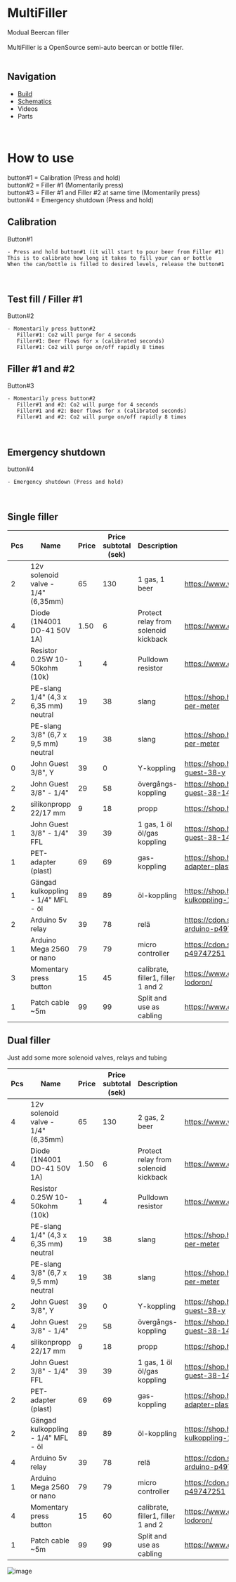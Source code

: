 # MultiFiller
Modual Beercan filler </br></br>
MultiFiller is a OpenSource semi-auto beercan or bottle filler.</br></br>

## Navigation

* [Build](https://github.com/tedelm/MultiFiller/blob/main/Build/README.md)
* [Schematics](https://github.com/tedelm/MultiFiller/blob/main/Schematics/README.md)
* Videos 
* Parts

</br>

# How to use
button#1 = Calibration (Press and hold)</br>
button#2 = Filler #1 (Momentarily press)</br>
button#3 = Filler #1 and Filler #2 at same time (Momentarily press)</br>
button#4 = Emergency shutdown (Press and hold)</br>

## Calibration
Button#1

    - Press and hold button#1 (it will start to pour beer from Filler #1)
    This is to calibrate how long it takes to fill your can or bottle
    When the can/bottle is filled to desired levels, release the button#1

</br>

## Test fill / Filler #1 
Button#2

    - Momentarily press button#2
       Filler#1: Co2 will purge for 4 seconds
       Filler#1: Beer flows for x (calibrated seconds)
       Filler#1: Co2 will purge on/off rapidly 8 times

## Filler #1 and #2
Button#3

    - Momentarily press button#2
       Filler#1 and #2: Co2 will purge for 4 seconds
       Filler#1 and #2: Beer flows for x (calibrated seconds)
       Filler#1 and #2: Co2 will purge on/off rapidly 8 times

</br>

## Emergency shutdown
button#4

    - Emergency shutdown (Press and hold)

</br>

## Single filler

|Pcs | Name | Price | Price subtotal (sek) | Description	| link |
| -- | --------- | ---------- | ------------- | ----------- | ---- |
|2|12v solenoid valve - 1/4" (6,35mm)     |	65  |130    |1 gas, 1 beer  |	https://www.wish.com/product/5de4e26dd52cb3c890403e0f|
|4|Diode (1N4001 DO-41 50V 1A)        |	1.50  | 6    |Protect relay from solenoid kickback  |	https://www.electrokit.com/produkt/1n4001-do-41-50v-1a/|
|4|Resistor 0.25W 10-50kohm (10k)        |	1  | 4    |Pulldown resistor  |	https://www.electrokit.com/produkt/motstand-kolfilm-0-25w-10kohm-10k/|
|2|PE-slang 1/4" (4,3 x 6,35 mm) neutral|	19	|38		|slang	        |https://shop.humle.se/utrustning/slang/polyeten-pe/pe-slang-neutral-14-yd-per-meter|
|2|PE-slang 3/8" (6,7 x 9,5 mm) neutral |	19  |38		|slang	        |https://shop.humle.se/utrustning/slang/polyeten-pe/pe-slang-neutral-38-yd-per-meter|
|0|John Guest 3/8", Y                   |	39	|0		|Y-koppling	    |https://shop.humle.se/utrustning/kopplingar/push-in-kopplingar-jg/jg-38/john-guest-38-y|
|2|John Guest 3/8" - 1/4"               |	29	|58		|övergångs-koppling	|https://shop.humle.se/utrustning/kopplingar/push-in-kopplingar-jg/jg-38/john-guest-38-14-rak|
|2|silikonpropp 22/17 mm                |	9	|18		|propp	        |https://shop.humle.se/utrustning/jasning/tillbehor/proppar/silikonpropp-2217-mm|
|1|John Guest 3/8" - 1/4" FFL           |	39	|39	    |1 gas, 1 öl	öl/gas koppling	|https://shop.humle.se/utrustning/kopplingar/push-in-kopplingar-jg/jg-38/john-guest-38-14-ffl|
|1|PET-adapter (plast)                  |	69	|69		|gas-koppling	|https://shop.humle.se/utrustning/fattappning/servering/tillbehor-ovrigt/pet-adapter-plast|
|1|Gängad kulkoppling - 1/4" MFL - öl   |	89	|89		|öl-koppling	|https://shop.humle.se/utrustning/kopplingar/fatkopplingar/kulkopplingar/ol/gangad-kulkoppling-14-mfl-ol|
|2|Arduino 5v relay                     |	39	|78		|relä	|https://cdon.se/bygg-verktyg/rela-5-volt-2-kanals-optikt-isolerad-passar-arduino-p49744000|
|1|Arduino Mega 2560 or nano            | 79	|79		|micro controller	|https://cdon.se/bygg-verktyg/uno-kort-budget-version-av-arduino-uno-r3-p49747251|
|3|Momentary press button               |	15	|45	|calibrate, filler1, filler 1 and 2	|https://www.electrokit.com/produkt/tryckknapp-1-pol-off-on-metall-bla-lodoron/|
|1| Patch cable ~5m                     |	99	|99	|Split and use as cabling	|https://www.electrokit.com/produkt/patchkabel-u-utp-cat6a-5m-gra/|



## Dual filler
Just add some more solenoid valves, relays and tubing

|Pcs | Name | Price | Price subtotal (sek) | Description	| link |
| -- | --------- | ---------- | ------------- | ----------- | ---- |
|4|12v solenoid valve - 1/4" (6,35mm)     |	65  |130    |2 gas, 2 beer  |	https://www.wish.com/product/5de4e26dd52cb3c890403e0f|
|4|Diode (1N4001 DO-41 50V 1A)        |	1.50  | 6    |Protect relay from solenoid kickback  |	https://www.electrokit.com/produkt/1n4001-do-41-50v-1a/|
|4|Resistor 0.25W 10-50kohm (10k)        |	1  | 4    |Pulldown resistor  |	https://www.electrokit.com/produkt/motstand-kolfilm-0-25w-10kohm-10k/|
|4|PE-slang 1/4" (4,3 x 6,35 mm) neutral|	19	|38		|slang	        |https://shop.humle.se/utrustning/slang/polyeten-pe/pe-slang-neutral-14-yd-per-meter|
|4|PE-slang 3/8" (6,7 x 9,5 mm) neutral |	19  |38		|slang	        |https://shop.humle.se/utrustning/slang/polyeten-pe/pe-slang-neutral-38-yd-per-meter|
|2|John Guest 3/8", Y                   |	39	|0		|Y-koppling	    |https://shop.humle.se/utrustning/kopplingar/push-in-kopplingar-jg/jg-38/john-guest-38-y|
|4|John Guest 3/8" - 1/4"               |	29	|58		|övergångs-koppling	|https://shop.humle.se/utrustning/kopplingar/push-in-kopplingar-jg/jg-38/john-guest-38-14-rak|
|4|silikonpropp 22/17 mm                |	9	|18		|propp	        |https://shop.humle.se/utrustning/jasning/tillbehor/proppar/silikonpropp-2217-mm|
|2|John Guest 3/8" - 1/4" FFL           |	39	|39	    |1 gas, 1 öl	öl/gas koppling	|https://shop.humle.se/utrustning/kopplingar/push-in-kopplingar-jg/jg-38/john-guest-38-14-ffl|
|2|PET-adapter (plast)                  |	69	|69		|gas-koppling	|https://shop.humle.se/utrustning/fattappning/servering/tillbehor-ovrigt/pet-adapter-plast|
|2|Gängad kulkoppling - 1/4" MFL - öl   |	89	|89		|öl-koppling	|https://shop.humle.se/utrustning/kopplingar/fatkopplingar/kulkopplingar/ol/gangad-kulkoppling-14-mfl-ol|
|4|Arduino 5v relay                      |	39	|78		|relä	|https://cdon.se/bygg-verktyg/rela-5-volt-2-kanals-optikt-isolerad-passar-arduino-p49744000|
|1|Arduino Mega 2560 or nano           |	79	|79		|micro controller	|https://cdon.se/bygg-verktyg/uno-kort-budget-version-av-arduino-uno-r3-p49747251|
|4|Momentary press button                         |	15	|60	|calibrate, filler1, filler 1 and 2	|https://www.electrokit.com/produkt/tryckknapp-1-pol-off-on-metall-bla-lodoron/|
|1| Patch cable ~5m                     |	99	|99	|Split and use as cabling	|https://www.electrokit.com/produkt/patchkabel-u-utp-cat6a-5m-gra/|



![image](https://user-images.githubusercontent.com/26909079/136558059-81aed116-e799-4ba0-a810-7905bc2db499.png)
